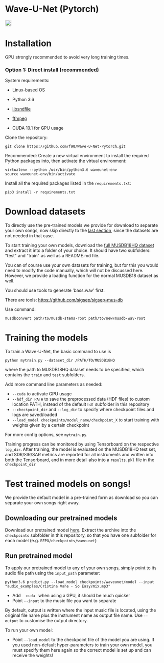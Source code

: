 # Wave-U-Net (Pytorch)
<a href="https://replicate.ai/f90/wave-u-net-pytorch"><img src="https://img.shields.io/static/v1?label=Replicate&message=Demo and Docker Image&color=darkgreen" height=20></a>

# Installation

GPU strongly recommended to avoid very long training times.

### Option 1: Direct install (recommended)

System requirements:
* Linux-based OS
* Python 3.6

* [libsndfile](http://mega-nerd.com/libsndfile/) 

* [ffmpeg](https://www.ffmpeg.org/)
* CUDA 10.1 for GPU usage

Clone the repository:
```
git clone https://github.com/f90/Wave-U-Net-Pytorch.git
```

Recommended: Create a new virtual environment to install the required Python packages into, then activate the virtual environment:

```
virtualenv --python /usr/bin/python3.6 waveunet-env
source waveunet-env/bin/activate
```

Install all the required packages listed in the ``requirements.txt``:

```
pip3 install -r requirements.txt
```

# Download datasets

To directly use the pre-trained models we provide for download to separate your own songs, now skip directly to the [last section](#test), since the datasets are not needed in that case.

To start training your own models, download the [full MUSDB18HQ dataset](https://sigsep.github.io/datasets/musdb.html) and extract it into a folder of your choice. It should have two subfolders: "test" and "train" as well as a README.md file.

You can of course use your own datasets for training, but for this you would need to modify the code manually, which will not be discussed here. However, we provide a loading function for the normal MUSDB18 dataset as well.

You should use tools to generate 'bass.wav' first.

There are tools: https://github.com/sigsep/sigsep-mus-db

Use command: 
```
musdbconvert path/to/musdb-stems-root path/to/new/musdb-wav-root
```

# Training the models

To train a Wave-U-Net, the basic command to use is

```
python mytrain.py --dataset_dir /PATH/TO/MUSDB18HQ 
```
where the path to MUSDB18HQ dataset needs to be specified, which contains the ``train`` and ``test`` subfolders.

Add more command line parameters as needed:
* ``--cuda`` to activate GPU usage
* ``--hdf_dir PATH`` to save the preprocessed data (HDF files) to custom location PATH, instead of the default ``hdf`` subfolder in this repository
* ``--checkpoint_dir`` and ``--log_dir`` to specify where checkpoint files and logs are saved/loaded
* ``--load_model checkpoints/model_name/checkpoint_X`` to start training with weights given by a certain checkpoint

For more config options, see ``mytrain.py``.

Training progress can be monitored by using Tensorboard on the respective ``log_dir``.
After training, the model is evaluated on the MUSDB18HQ test set, and SDR/SIR/SAR metrics are reported for all instruments and written into both the Tensorboard, and in more detail also into a ``results.pkl`` file in the ``checkpoint_dir``

# <a name="test"></a> Test trained models on songs!

We provide the default model in a pre-trained form as download so you can separate your own songs right away.

## Downloading our pretrained models

Download our pretrained model [here](https://www.dropbox.com/s/r374hce896g4xlj/models.7z?dl=1).
Extract the archive into the ``checkpoints`` subfolder in this repository, so that you have one subfolder for each model (e.g. ``REPO/checkpoints/waveunet``)

## Run pretrained model

To apply our pretrained model to any of your own songs, simply point to its audio file path using the ``input_path`` parameter:

```
python3.6 predict.py --load_model checkpoints/waveunet/model --input "audio_examples/Cristina Vane - So Easy/mix.mp3"
```

* Add ``--cuda `` when using a GPU, it should be much quicker
* Point ``--input`` to the music file you want to separate

By default, output is written where the input music file is located, using the original file name plus the instrument name as output file name. Use ``--output`` to customise the output directory.

To run your own model:
* Point ``--load_model`` to the checkpoint file of the model you are using. If you used non-default hyper-parameters to train your own model, you must specify them here again so the correct model is set up and can receive the weights!
